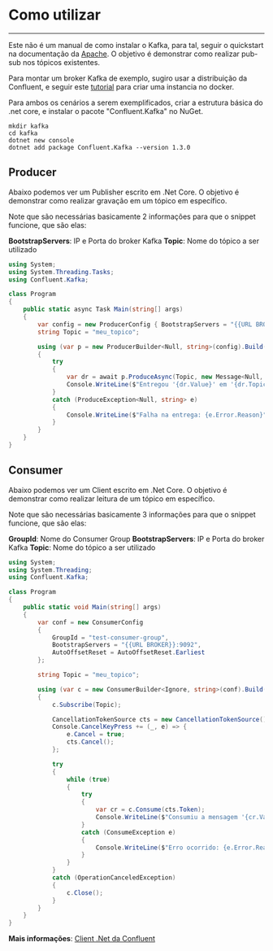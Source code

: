 # Como utilizar

---
Este não é um manual de como instalar o Kafka, para tal, seguir o quickstart na documentação da [Apache](https://kafka.apache.org/quickstart).
O objetivo é demonstrar como realizar pub-sub nos tópicos existentes.

Para montar um broker Kafka de exemplo, sugiro usar a distribuição da Confluent, e seguir este [tutorial](https://docs.confluent.io/current/quickstart/ce-docker-quickstart.html) para criar uma instancia no docker.

Para ambos os cenários a serem exemplificados, criar a estrutura básica do .net core, e instalar o pacote "Confluent.Kafka" no NuGet.

```dos
mkdir kafka
cd kafka
dotnet new console
dotnet add package Confluent.Kafka --version 1.3.0
```

## Producer

Abaixo podemos ver um Publisher escrito em .Net Core. O objetivo é demonstrar como realizar gravação em um tópico em específico.

Note que são necessárias basicamente 2 informações para que o snippet funcione, que são elas:

**BootstrapServers**: IP e Porta do broker Kafka
**Topic**: Nome do tópico a ser utilizado

```csharp
using System;
using System.Threading.Tasks;
using Confluent.Kafka;

class Program
{
    public static async Task Main(string[] args)
    {
        var config = new ProducerConfig { BootstrapServers = "{{URL BROKER}}:9092"};
        string Topic = "meu_topico";

        using (var p = new ProducerBuilder<Null, string>(config).Build())
        {
            try
            {
                var dr = await p.ProduceAsync(Topic, new Message<Null, string> { Value="teste" });
                Console.WriteLine($"Entregou '{dr.Value}' em '{dr.TopicPartitionOffset}'");
            }
            catch (ProduceException<Null, string> e)
            {
                Console.WriteLine($"Falha na entrega: {e.Error.Reason}");
            }
        }
    }
}
```

## Consumer

Abaixo podemos ver um Client escrito em .Net Core. O objetivo é demonstrar como realizar leitura de um tópico em específico.

Note que são necessárias basicamente 3 informações para que o snippet funcione, que são elas:

**GroupId**: Nome do Consumer Group
**BootstrapServers**: IP e Porta do broker Kafka
**Topic**: Nome do tópico a ser utilizado

```csharp
using System;
using System.Threading;
using Confluent.Kafka;

class Program
{
    public static void Main(string[] args)
    {
        var conf = new ConsumerConfig
        { 
            GroupId = "test-consumer-group",
            BootstrapServers = "{{URL BROKER}}:9092",
            AutoOffsetReset = AutoOffsetReset.Earliest
        };

        string Topic = "meu_topico";

        using (var c = new ConsumerBuilder<Ignore, string>(conf).Build())
        {
            c.Subscribe(Topic);

            CancellationTokenSource cts = new CancellationTokenSource();
            Console.CancelKeyPress += (_, e) => {
                e.Cancel = true;
                cts.Cancel();
            };

            try
            {
                while (true)
                {
                    try
                    {
                        var cr = c.Consume(cts.Token);
                        Console.WriteLine($"Consumiu a mensagem '{cr.Value}' em: '{cr.TopicPartitionOffset}'.");
                    }
                    catch (ConsumeException e)
                    {
                        Console.WriteLine($"Erro ocorrido: {e.Error.Reason}");
                    }
                }
            }
            catch (OperationCanceledException)
            {
                c.Close();
            }
        }
    }
}
```

**Mais informações**: [Client .Net da Confluent](https://github.com/confluentinc/confluent-kafka-dotnet)
